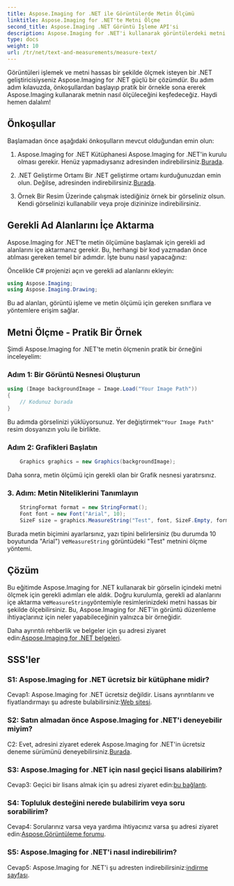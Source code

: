 ```yaml
---
title: Aspose.Imaging for .NET ile Görüntülerde Metin Ölçümü
linktitle: Aspose.Imaging for .NET'te Metni Ölçme
second_title: Aspose.Imaging .NET Görüntü İşleme API'si
description: Aspose.Imaging for .NET'i kullanarak görüntülerdeki metni ölçün. Güçlü bir .NET kütüphanesi. Hassas ve etkili metin ölçümü.
type: docs
weight: 10
url: /tr/net/text-and-measurements/measure-text/
---
```

Görüntüleri işlemek ve metni hassas bir şekilde ölçmek isteyen bir .NET geliştiricisiyseniz Aspose.Imaging for .NET güçlü bir çözümdür. Bu adım adım kılavuzda, önkoşullardan başlayıp pratik bir örnekle sona ererek Aspose.Imaging kullanarak metnin nasıl ölçüleceğini keşfedeceğiz. Haydi hemen dalalım!

## Önkoşullar

Başlamadan önce aşağıdaki önkoşulların mevcut olduğundan emin olun:

1. Aspose.Imaging for .NET Kütüphanesi
 Aspose.Imaging for .NET'in kurulu olması gerekir. Henüz yapmadıysanız adresinden indirebilirsiniz.[Burada](https://releases.aspose.com/imaging/net/).

2. .NET Geliştirme Ortamı
 Bir .NET geliştirme ortamı kurduğunuzdan emin olun. Değilse, adresinden indirebilirsiniz.[Burada](https://dotnet.microsoft.com/download).

3. Örnek Bir Resim
Üzerinde çalışmak istediğiniz örnek bir görseliniz olsun. Kendi görselinizi kullanabilir veya proje dizininize indirebilirsiniz.

## Gerekli Ad Alanlarını İçe Aktarma

Aspose.Imaging for .NET'te metin ölçümüne başlamak için gerekli ad alanlarını içe aktarmanız gerekir. Bu, herhangi bir kod yazmadan önce atılması gereken temel bir adımdır. İşte bunu nasıl yapacağınız:

Öncelikle C# projenizi açın ve gerekli ad alanlarını ekleyin:

```csharp
using Aspose.Imaging;
using Aspose.Imaging.Drawing;
```

Bu ad alanları, görüntü işleme ve metin ölçümü için gereken sınıflara ve yöntemlere erişim sağlar.

## Metni Ölçme - Pratik Bir Örnek

Şimdi Aspose.Imaging for .NET'te metin ölçmenin pratik bir örneğini inceleyelim:

### Adım 1: Bir Görüntü Nesnesi Oluşturun

```csharp
using (Image backgroundImage = Image.Load("Your Image Path"))
{
    // Kodunuz burada
}
```

 Bu adımda görselinizi yüklüyorsunuz. Yer değiştirmek`"Your Image Path"` resim dosyanızın yolu ile birlikte.

### Adım 2: Grafikleri Başlatın

```csharp
    Graphics graphics = new Graphics(backgroundImage);
```

Daha sonra, metin ölçümü için gerekli olan bir Grafik nesnesi yaratırsınız.

### 3. Adım: Metin Niteliklerini Tanımlayın

```csharp
    StringFormat format = new StringFormat();
    Font font = new Font("Arial", 10);
    SizeF size = graphics.MeasureString("Test", font, SizeF.Empty, format);
```

 Burada metin biçimini ayarlarsınız, yazı tipini belirlersiniz (bu durumda 10 boyutunda "Arial") ve`MeasureString` görüntüdeki "Test" metnini ölçme yöntemi.

## Çözüm

 Bu eğitimde Aspose.Imaging for .NET kullanarak bir görselin içindeki metni ölçmek için gerekli adımları ele aldık. Doğru kurulumla, gerekli ad alanlarını içe aktarma ve`MeasureString`yöntemiyle resimlerinizdeki metni hassas bir şekilde ölçebilirsiniz. Bu, Aspose.Imaging for .NET'in görüntü düzenleme ihtiyaçlarınız için neler yapabileceğinin yalnızca bir örneğidir.

 Daha ayrıntılı rehberlik ve belgeler için şu adresi ziyaret edin:[Aspose.Imaging for .NET belgeleri](https://reference.aspose.com/imaging/net/).

## SSS'ler

### S1: Aspose.Imaging for .NET ücretsiz bir kütüphane midir?

 Cevap1: Aspose.Imaging for .NET ücretsiz değildir. Lisans ayrıntılarını ve fiyatlandırmayı şu adreste bulabilirsiniz:[Web sitesi](https://purchase.aspose.com/buy).

### S2: Satın almadan önce Aspose.Imaging for .NET'i deneyebilir miyim?

 C2: Evet, adresini ziyaret ederek Aspose.Imaging for .NET'in ücretsiz deneme sürümünü deneyebilirsiniz.[Burada](https://releases.aspose.com/). 

### S3: Aspose.Imaging for .NET için nasıl geçici lisans alabilirim?

 Cevap3: Geçici bir lisans almak için şu adresi ziyaret edin:[bu bağlantı](https://purchase.aspose.com/temporary-license/).

### S4: Topluluk desteğini nerede bulabilirim veya soru sorabilirim?

 Cevap4: Sorularınız varsa veya yardıma ihtiyacınız varsa şu adresi ziyaret edin:[Aspose.Görüntüleme forumu](https://forum.aspose.com/).

### S5: Aspose.Imaging for .NET'i nasıl indirebilirim?

 Cevap5: Aspose.Imaging for .NET'i şu adresten indirebilirsiniz:[indirme sayfası](https://releases.aspose.com/imaging/net/).